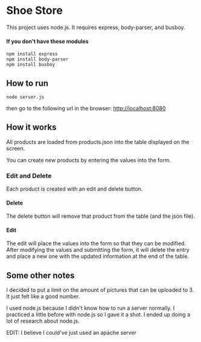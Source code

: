 # Shoe Store

This project uses node.js.
It requires express, body-parser, and busboy.

#### If you don't have these modules

`npm install express`<br/>
`npm install body-parser`<br/>
`npm install busboy`

## How to run

`node server.js`

then go to the following url in the browser:
[http://localhost:8080](http://localhost:8080)

## How it works

All products are loaded from products.json into the table displayed on the screen.

You can create new products by entering the values into the form.

### Edit and Delete

Each product is created with an edit and delete button.

#### Delete

The delete button will remove that product from the table (and the json file).

#### Edit

The edit will place the values into the form so that they can be modified.
After modifying the values and submitting the form, it will delete the entry and place a new one with the updated information at the end of the table.

## Some other notes

I decided to put a limit on the amount of pictures that can be uploaded to 3. It just felt like a good number.

I used node.js because I didn't know how to run a server normally. I practiced a little before
with node.js so I gave it a shot. I ended up doing a lot of research about node.js.

EDIT: I believe I could've just used an apache server
